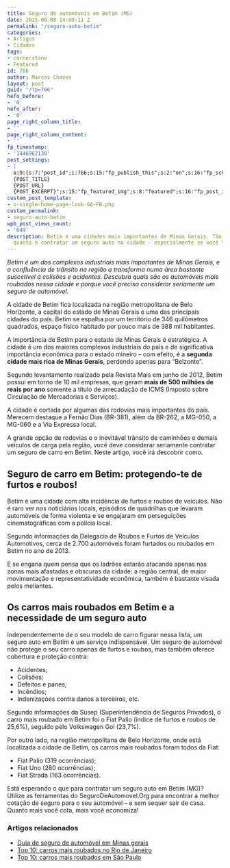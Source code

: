 ```yaml
---
title: Seguro de automóveis em Betim (MG)
date: 2015-08-08 14:00:11 Z
permalink: "/seguro-auto-betim"
categories:
- Artigos
- Cidades
tags:
- cornerstone
- Featured
id: 766
author: Marcos Chaves
layout: post
guid: "/?p=766"
hefo_before:
- '0'
hefo_after:
- '0'
page_right_column_title:
- ''
page_right_column_content:
- ''
fp_timestamp:
- '1446962130'
post_settings:
- |
  a:9:{s:7:"post_id";i:766;s:15:"fp_publish_this";s:2:"on";s:16:"fp_schedule_this";s:3:"yes";s:11:"fp_datetime";s:0:"";s:18:"fp_timezone_offset";s:3:"120";s:8:"msg_body";s:66:"Novo post no {SITE_NAME}
  {POST_TITLE}
  {POST_URL}
  {POST_EXCERPT}";s:15:"fp_featured_img";s:8:"featured";s:16:"fp_post_img_text";s:0:"";s:5:"pages";a:2:{i:0;s:3:"own";i:1;s:15:"520743491417556";}}
custom_post_template:
- u-single-home-page-look-GA-FB.php
custom_permalink:
- seguro-auto-betim
wpb_post_views_count:
- '649'
description: Betim é uma cidades mais importantes de Minas Gerais. Tão importante
  quanto é contratar um seguro auto na cidade - especialmente se você tiver um Fiat...
---
```


_Betim é um dos complexos industriais mais importantes de Minas Gerais, e a confluência de trânsito na região a transforma numa área bastante suscetível a colisões e acidentes. Descubra quais são os automóveis mais roubados nessa cidade e porque você precisa considerar seriamente um seguro de automóvel._

A cidade de Betim fica localizada na região metropolitana de Belo Horizonte, a capital do estado de Minas Gerais e uma das principais cidades do país. Betim se espalha por um território de 346 quilômetros quadrados, espaço físico habitado por pouco mais de 388 mil habitantes.

A importância de Betim para o estado de Minas Gerais é estratégica. A cidade é um dos maiores complexos industriais do país e de significativa importância econômica para o estado mineiro – com efeito, é a **segunda cidade mais rica de Minas Gerais**, perdendo apenas para “Belzonte”.

Segundo levantamento realizado pela Revista Mais em junho de 2012, Betim possui em torno de 10 mil empresas, que geram **mais de 500 milhões de reais por ano** somente a título de arrecadação de ICMS (Imposto sobre Circulação de Mercadorias e Serviços).

A cidade é cortada por algumas das rodovias mais importantes do país. Merecem destaque a Fernão Dias (BR-381), além da BR-262, a MG-050, a MG-060 e a Via Expressa local.

A grande opção de rodovias e o inevitável trânsito de caminhões e demais veículos de carga pela região, você deve considerar seriamente contratar um seguro de carro em Betim. Neste artigo, você irá descobrir como.

## Seguro de carro em Betim: protegendo-te de furtos e roubos!

Betim é uma cidade com alta incidência de furtos e roubos de veículos. Não é raro ver nos noticiários locais, episódios de quadrilhas que levaram automóveis de forma violenta e se engajaram em perseguições cinematográficas com a polícia local.

Segundo informações da Delegacia de Roubos e Furtos de Veículos Automotivos, cerca de 2.700 automóveis foram furtados ou roubados em Betim no ano de 2013.

E se engana quem pensa que os ladrões estarão atacando apenas nas zonas mais afastadas e obscuras da cidade: a região central, de maior movimentação e representatividade econômica, também é bastante visada pelos meliantes.

## Os carros mais roubados em Betim e a necessidade de um seguro auto

Independentemente de o seu modelo de carro figurar nessa lista, um seguro auto em Betim é um serviço indispensável. Um seguro de automóvel não protege o seu carro apenas de furtos e roubos, mas também oferece cobertura e proteção contra:

  * Acidentes;
  * Colisões;
  * Defeitos e panes;
  * Incêndios;
  * Indenizações contra danos a terceiros, etc.

Segundo informações da Susep (Superintendência de Seguros Privados), o carro mais roubado em Betim foi o Fiat Palio (índice de furtos e roubos de 25,6%), seguido pelo Volkswagen Gol (23,7%).

Por outro lado, na região metropolitana de Belo Horizonte, onde está localizada a cidade de Betim, os carros mais roubados foram todos da Fiat:

  * Fiat Palio (319 ocorrências);
  * Fiat Uno (280 ocorrências);
  * Fiat Strada (163 ocorrências).

Está esperando o que para contratar um seguro auto em Betim (MG)? Utilize as ferramentas do SeguroDeAutomovel.Org para encontrar a melhor cotação de seguro para o seu automóvel – e sem sequer sair de casa. Quanto mais você cota, mais você economiza!

### Artigos relacionados

  * <a href="/seguro-auto-minas-gerais" target="_blank">Guia de seguro de automóvel em Minas gerais</a>
  * <a href="/os-10-modelos-de-carros-mais-roubados-no-Rio-de-Janeiro" target="_blank">Top 10: carros mais roubados no Rio de Janeiro</a>
  * <a href="/os-10-modelos-de-carros-mais-roubados-na-cidade-de-sao-paulo" target="_blank">Top 10: carros mais roubados em São Paulo</a>